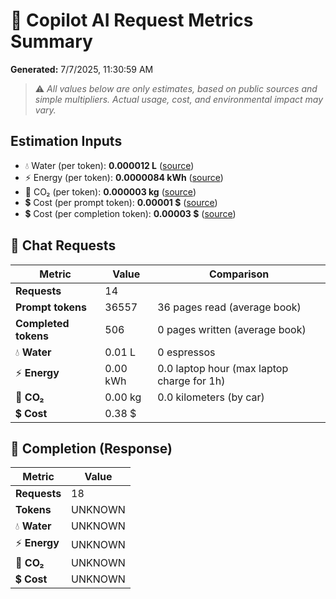 # 🤖 Copilot AI Request Metrics Summary

**Generated:** 7/7/2025, 11:30:59 AM

> ⚠️ _All values below are only estimates, based on public sources and simple multipliers. Actual usage, cost, and environmental impact may vary._

## Estimation Inputs

- 💧 Water (per token): <strong>0.000012 L</strong> ([source](https://arxiv.org/abs/2505.09598?utm_source=chatgpt.com))
- ⚡ Energy (per token): <strong>0.0000084 kWh</strong> ([source](https://arxiv.org/abs/2505.09598?utm_source=chatgpt.com))
- 🫧 CO₂ (per token): <strong>0.000003 kg</strong> ([source](https://arxiv.org/abs/2505.09598?utm_source=chatgpt.com))
- 💲 Cost (per prompt token): <strong>0.00001 $</strong> ([source](https://help.openai.com/en/articles/7127956-how-much-does-gpt-4-cost))
- 💲 Cost (per completion token): <strong>0.00003 $</strong> ([source](https://help.openai.com/en/articles/7127956-how-much-does-gpt-4-cost))

## 💬 Chat Requests

| Metric | Value | Comparison |
|--------|-------|------------|
| **Requests** | 14 | |
| **Prompt tokens** | 36557 | 36 pages read (average book) |
| **Completed tokens** | 506 | 0 pages written (average book) |
| 💧 **Water** | 0.01 L | 0 espressos |
| ⚡ **Energy** | 0.00 kWh | 0.0 laptop hour (max laptop charge for 1h) | 
| 🫧 **CO₂** | 0.00 kg | 0.0 kilometers (by car) | 
| 💲 **Cost** | 0.38 $ | | 

## 📝 Completion (Response)

| Metric | Value |
|--------|-------|
| **Requests** | 18 | 
| **Tokens** | UNKNOWN | 
| 💧 **Water** | UNKNOWN | 
| ⚡ **Energy** | UNKNOWN | 
| 🫧 **CO₂** | UNKNOWN | 
| 💲 **Cost** | UNKNOWN | 
